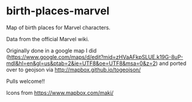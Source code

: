 # birth-places-marvel

Map of birth places for Marvel characters.

Data from the official Marvel wiki.

Originally done in a google map I did (https://www.google.com/maps/d/edit?mid=zHVaAFkpSLUE.k19G-8uP-mdI&hl=en&gl=us&ptab=2&ie=UTF8&oe=UTF8&msa=0&z=2) and ported over to geojson via http://mapbox.github.io/togeojson/

Pulls welcome!!

Icons from https://www.mapbox.com/maki/
